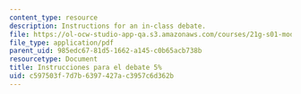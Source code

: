 ```yaml
---
content_type: resource
description: Instructions for an in-class debate.
file: https://ol-ocw-studio-app-qa.s3.amazonaws.com/courses/21g-s01-modern-mexico-representations-of-mexico-citys-urban-life-spring-2015/c597503f7d7b6397427ac3957c6d362b_MIT21G_S01S15_debate_prep.pdf
file_type: application/pdf
parent_uid: 985edc67-81d5-1662-a145-c0b65acb738b
resourcetype: Document
title: Instrucciones para el debate 5%
uid: c597503f-7d7b-6397-427a-c3957c6d362b
---
```

